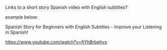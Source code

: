 
Links to a short story Spanish video with English subtitles?


example below:

Spanish Story for Beginners with English Subtitles - Improve your Listening in Spanish!


https://www.youtube.com/watch?v=fjYhBrbehys


